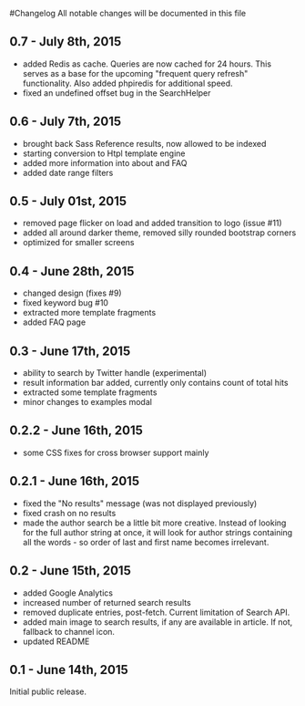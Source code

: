 #Changelog
All notable changes will be documented in this file

## 0.7 - July 8th, 2015

- added Redis as cache. Queries are now cached for 24 hours. This serves as a base for the upcoming "frequent query refresh" functionality. Also added phpiredis for additional speed.
- fixed an undefined offset bug in the SearchHelper

## 0.6 - July 7th, 2015

- brought back Sass Reference results, now allowed to be indexed
- starting conversion to Htpl template engine
- added more information into about and FAQ
- added date range filters

## 0.5 - July 01st, 2015

- removed page flicker on load and added transition to logo (issue #11)
- added all around darker theme, removed silly rounded bootstrap corners
- optimized for smaller screens

## 0.4 - June 28th, 2015

- changed design (fixes #9)
- fixed keyword bug #10
- extracted more template fragments
- added FAQ page

## 0.3 - June 17th, 2015

- ability to search by Twitter handle (experimental)
- result information bar added, currently only contains count of total hits
- extracted some template fragments
- minor changes to examples modal

## 0.2.2 - June 16th, 2015

- some CSS fixes for cross browser support mainly

## 0.2.1 - June 16th, 2015

- fixed the "No results" message (was not displayed previously)
- fixed crash on no results
- made the author search be a little bit more creative. Instead of looking for the full author string at once, it will look for author strings containing all the words - so order of last and first name becomes irrelevant.

## 0.2 - June 15th, 2015

- added Google Analytics
- increased number of returned search results
- removed duplicate entries, post-fetch. Current limitation of Search API.
- added main image to search results, if any are available in article. If not, fallback to channel icon.
- updated README

## 0.1 - June 14th, 2015

Initial public release.